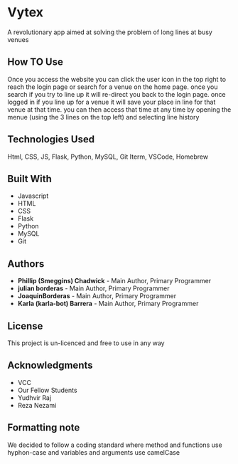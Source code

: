 # Vytex

A revolutionary app aimed at solving the problem of long lines at busy venues

## How TO Use
Once you access the website you can click the user icon in the top right to reach the login page or search for a venue on the home page. once you search if you try to line up it will re-direct you back to the login page. once logged in if you line up for a venue it will save your place in line for that venue at that time. you can then access that time at any time by opening the menue (using the 3 lines on the top left) and selecting line history

## Technologies Used

Html, CSS, JS, Flask, Python, MySQL, Git
Iterm, VSCode, Homebrew

## Built With

* Javascript
* HTML
* CSS
* Flask
* Python
* MySQL
* Git

## Authors

* **Phillip (Smeggins) Chadwick** - Main Author, Primary Programmer
* **julian borderas** - Main Author, Primary Programmer
* **JoaquinBorderas** - Main Author, Primary Programmer
* **Karla (karla-bot) Barrera** - Main Author, Primary Programmer


## License

This project is un-licenced and free to use in any way

## Acknowledgments

* VCC
* Our Fellow Students
* Yudhvir Raj
* Reza Nezami

## Formatting note
We decided to follow a coding standard where method and functions use hyphon-case and variables and arguments use camelCase